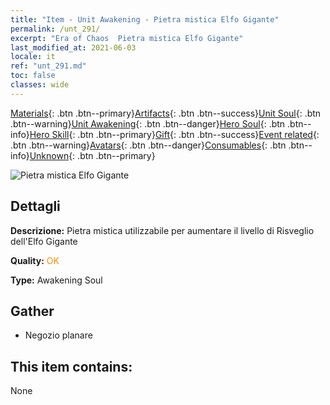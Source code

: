 ```yaml
---
title: "Item - Unit Awakening - Pietra mistica Elfo Gigante"
permalink: /unt_291/
excerpt: "Era of Chaos  Pietra mistica Elfo Gigante"
last_modified_at: 2021-06-03
locale: it
ref: "unt_291.md"
toc: false
classes: wide
---
```

 [Materials](/ItemsIT/){: .btn .btn--primary}[Artifacts](/ItemsIT/Artifacts/){: .btn .btn--success}[Unit Soul](/ItemsIT/UnitSoul/){: .btn .btn--warning}[Unit Awakening](/ItemsIT/UnitAwakening/){: .btn .btn--danger}[Hero Soul](/ItemsIT/HeroSoul/){: .btn .btn--info}[Hero Skill](/ItemsIT/HeroSkill/){: .btn .btn--primary}[Gift](/ItemsIT/Gift/){: .btn .btn--success}[Event related](/ItemsIT/Events/){: .btn .btn--warning}[Avatars](/ItemsIT/Avatars/){: .btn .btn--danger}[Consumables](/ItemsIT/Consumables/){: .btn .btn--info}[Unknown](/ItemsIT/Unknown/){: .btn .btn--primary}

 ![Pietra mistica Elfo Gigante](/images/u/tia_mujingling.jpg)

## Dettagli
 **Descrizione:** Pietra mistica utilizzabile per aumentare il livello di Risveglio dell'Elfo Gigante

 **Quality:** <span style="color: #FF8C00">OK</span>

 **Type:** Awakening Soul

## Gather

*    Negozio planare 

## This item contains:

  None

